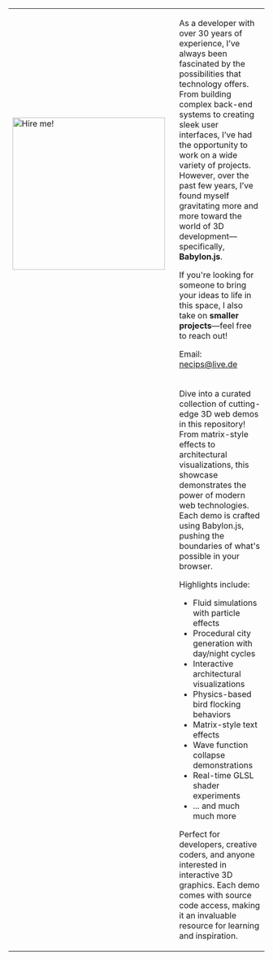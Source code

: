 <table>
  <tr>
    <td>
      <a href="https://www.patreon.com/posts/exploring-world-126494771?utm_medium=clipboard_copy&utm_source=copyLink&utm_campaign=postshare_creator&utm_content=join_link">
        <img src="https://codingwizzard.github.io/CodingCrusader/hireMe.png" alt="Hire me!" width="300" style="height: auto;">
      </a>
    </td>
    <td style="vertical-align: top; padding-left: 20px;">
      <p>
        As a developer with over 30 years of experience, I’ve always been fascinated by the possibilities that technology offers.
        From building complex back-end systems to creating sleek user interfaces, I’ve had the opportunity to work on a wide variety of projects.
        However, over the past few years, I’ve found myself gravitating more and more toward the world of 3D development—specifically, <strong>Babylon.js</strong>.
      </p>
      <p>
        If you're looking for someone to bring your ideas to life in this space, I also take on <strong>smaller projects</strong>—feel free to reach out!
      </p>
      <p>
        Email: <a href="mailto:necips@live.de">necips@live.de</a>
      </p>
    </td>
  </tr>
  <tr>
    <td>      
    </td>
    <td style="vertical-align: top; padding-left: 20px;">
      <p>
        Dive into a curated collection of cutting-edge 3D web demos in this repository! From matrix-style effects to architectural visualizations, this showcase demonstrates the power of modern web technologies. Each demo is crafted using Babylon.js, pushing the boundaries of what's possible in your browser.
      </p>
      <p>
        Highlights include:
        <ul>
          <li>Fluid simulations with particle effects</li>
          <li>Procedural city generation with day/night cycles</li>
          <li>Interactive architectural visualizations</li>
          <li>Physics-based bird flocking behaviors</li>
          <li>Matrix-style text effects</li>
          <li>Wave function collapse demonstrations</li>
          <li>Real-time GLSL shader experiments</li>
          <li>... and much much more</li>
        </ul>
        Perfect for developers, creative coders, and anyone interested in interactive 3D graphics. Each demo comes with source code access, making it an invaluable resource for learning and inspiration.
      </p>
    </td>
  </tr>
</table>
